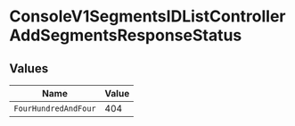 # ConsoleV1SegmentsIDListControllerAddSegmentsResponseStatus


## Values

| Name                 | Value                |
| -------------------- | -------------------- |
| `FourHundredAndFour` | 404                  |